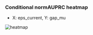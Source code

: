 ### Conditional normAUPRC heatmap

- X: eps_current, Y: gap_mu

![heatmap](/home/elicer/project_0814_2/results/20250814-161932/holdout/conditional_heatmap_eps_current_vs_gap_mu.png)
